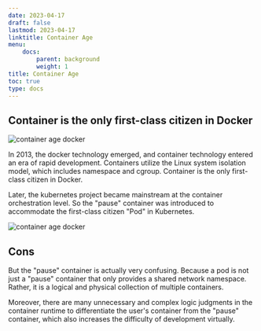 ```yaml
---
date: 2023-04-17
draft: false
lastmod: 2023-04-17
linktitle: Container Age
menu:
    docs:
        parent: background
        weight: 1
title: Container Age
toc: true
type: docs
---
```


## Container is the only first-class citizen in Docker

![container age docker](/img/docs/background/container-age-docker.png)

In 2013, the docker technology emerged, and container technology entered an era of rapid development. Containers utilize the Linux system isolation model, which includes namespace and cgroup. Container is the only first-class citizen in Docker. 

Later, the kubernetes project became mainstream at the container orchestration level. So the "pause" container was introduced to accommodate the first-class citizen "Pod" in Kubernetes.

![container age docker](/img/docs/background/container-age-kubernetes.png)

## Cons

But the "pause" container is actually very confusing. Because a pod is not just a "pause" container that only provides a shared network namespace. Rather, it is a logical and physical collection of multiple containers. 

Moreover, there are many unnecessary and complex logic judgments in the container runtime to differentiate the user's container from the "pause" container, which also increases the difficulty of development virtually.





